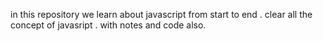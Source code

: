 in this repository we learn about javascript from start to end .
clear all the concept of javasript .
with notes and code also.
